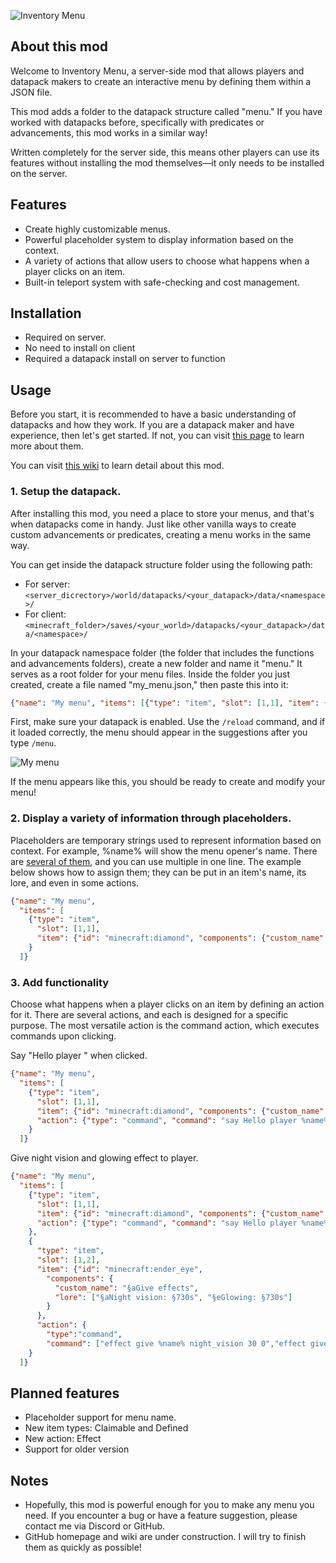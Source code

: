 ![Inventory Menu](https://cdn.modrinth.com/data/cached_images/9e0762c520df14b7803ae5d6800f72557284ee4a_0.webp)

## **About this mod**
Welcome to Inventory Menu, a server-side mod that allows players and datapack makers to create an interactive menu by defining them within a JSON file.

This mod adds a folder to the datapack structure called "menu." If you have worked with datapacks before, specifically with predicates or advancements, this mod works in a similar way!

Written completely for the server side, this means other players can use its features without installing the mod themselves—it only needs to be installed on the server.

## Features

- Create highly customizable menus.
- Powerful placeholder system to display information based on the context.
- A variety of actions that allow users to choose what happens when a player clicks on an item.
- Built-in teleport system with safe-checking and cost management.

## Installation

- Required on server.
- No need to install on client
- Required a datapack install on server to function

## Usage

Before you start, it is recommended to have a basic understanding of datapacks and how they work. If you are a datapack maker and have experience, then let's get started. If not, you can visit [this page](https://minecraft.wiki/w/Tutorial:Creating_a_data_pack) to learn more about them.

You can visit [this wiki](https://github.com/tqcuong2000/inventory-menu/wiki/Getting-Started) to learn detail about this mod.

### 1. Setup the datapack.


After installing this mod, you need a place to store your menus, and that's when datapacks come in handy. Just like other vanilla ways to create custom advancements or predicates, creating a menu works in the same way.

You can get inside the datapack structure folder using the following path:

- For server: `<server_dicrectory>/world/datapacks/<your_datapack>/data/<namespace>/`
- For client: `<minecraft_folder>/saves/<your_world>/datapacks/<your_datapack>/data/<namespace>/`

In your datapack namespace folder (the folder that includes the functions and advancements folders), create a new folder and name it "menu." It serves as a root folder for your menu files. Inside the folder you just created, create a file named "my_menu.json," then paste this into it:

```json
{"name": "My menu", "items": [{"type": "item", "slot": [1,1], "item": {"id": "minecraft:diamond"}}]}
```
First, make sure your datapack is enabled. Use the `/reload` command, and if it loaded correctly, the menu should appear in the suggestions after you type `/menu`.

![My menu](https://cdn.modrinth.com/data/cached_images/97ec91323344188defb9c128ce6bc874017d1f1b.png)

If the menu appears like this, you should be ready to create and modify your menu!

### 2. Display a variety of information through placeholders.


Placeholders are temporary strings used to represent information based on context. For example, %name% will show the menu opener's name. There are [several of them](https://github.com/tqcuong2000/inventory-menu/wiki/Placeholders), and you can use multiple in one line. The example below shows how to assign them; they can be put in an item's name, its lore, and even in some actions.


```json
{"name": "My menu", 
  "items": [
    {"type": "item", 
      "slot": [1,1], 
      "item": {"id": "minecraft:diamond", "components": {"custom_name": "§b%name%'s diamond!"}}
    }
  ]}
```

### 3. Add functionality


Choose what happens when a player clicks on an item by defining an action for it. There are several actions, and each is designed for a specific purpose. The most versatile action is the command action, which executes commands upon clicking.

Say "Hello player <name>" when clicked.

```json
{"name": "My menu",
  "items": [
    {"type": "item",
      "slot": [1,1],
      "item": {"id": "minecraft:diamond", "components": {"custom_name": "§b%name%'s diamond!"}},
      "action": {"type": "command", "command": "say Hello player %name%"}
    }
  ]}
```
Give night vision and glowing effect to player.


```json
{"name": "My menu",
  "items": [
    {"type": "item",
      "slot": [1,1],
      "item": {"id": "minecraft:diamond", "components": {"custom_name": "§b%name%'s diamond!"}},
      "action": {"type": "command", "command": "say Hello player %name%"}
    },
    {
      "type": "item",
      "slot": [1,2],
      "item": {"id": "minecraft:ender_eye",
        "components": {
          "custom_name": "§aGive effects",
          "lore": ["§aNight vision: §730s", "§eGlowing: §730s"]
        }
      },
      "action": {
        "type":"command",
        "command": ["effect give %name% night_vision 30 0","effect give %name% glowing 30 0"]}
    }
  ]}
```
## Planned features

- Placeholder support for menu name.
- New item types: Claimable and Defined
- New action: Effect
- Support for older version

## Notes

- Hopefully, this mod is powerful enough for you to make any menu you need. If you encounter a bug or have a feature suggestion, please contact me via Discord or GitHub.
- GitHub homepage and wiki are under construction. I will try to finish them as quickly as possible!





